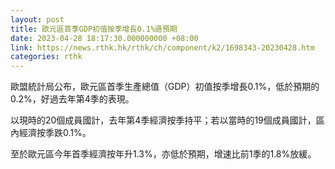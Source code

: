 ```yaml
---
layout: post
title: 歐元區首季GDP初值按季增長0.1%遜預期
date: 2023-04-28 18:17:30.000000000 +08:00
link: https://news.rthk.hk/rthk/ch/component/k2/1698343-20230428.htm
categories: rthk
---
```


歐盟統計局公布，歐元區首季生產總值（GDP）初值按季增長0.1%，低於預期的0.2%，好過去年第4季的表現。

以現時的20個成員國計，去年第4季經濟按季持平；若以當時的19個成員國計，區內經濟按季跌0.1%。

至於歐元區今年首季經濟按年升1.3%，亦低於預期，增速比前1季的1.8%放緩。
